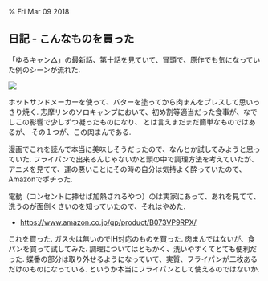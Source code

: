 % Fri Mar 09 2018

## 日記 - こんなものを買った

「ゆるキャン△」の最新話、第十話を見ていて、冒頭で、原作でも気になっていた例のシーンが流れた.

![](https://i.imgur.com/imEAVO7.png)

ホットサンドメーカーを使って、バターを塗ってから肉まんをプレスして思いっきり焼く.
志摩リンのソロキャンプにおいて、初め割等適当だった食事が、なでしこの影響で少しずつ凝ったものになり、
とは言えまだまだ簡単なものではあるが、
その１つが、この肉まんである.

漫画でこれを読んで本当に美味しそうだったので、なんとか試してみようと思っていた.
フライパンで出来るんじゃないかと頭の中で調理方法を考えていたが、
アニメを見てて、運の悪いことにその時の自分は気持よく酔っていたので、Amazonでポチった.

電動（コンセントに挿せば加熱されるやつ）のは実家にあって、あれを見てて、洗うのが面倒くさいのを知っていたので、それはやめた.

- https://www.amazon.co.jp/gp/product/B073VP9RPX/

これを買った.
ガス火は無いのでIH対応のものを買った.
肉まんではないが、食パンを買って試してみた.
調理についてはともかく、洗いやすくてとても便利だった.
蝶番の部分は取り外せるようになっていて、実質、フライパンが二枚あるだけのものになっている.
というか本当にフライパンとして使えるのではないか.
